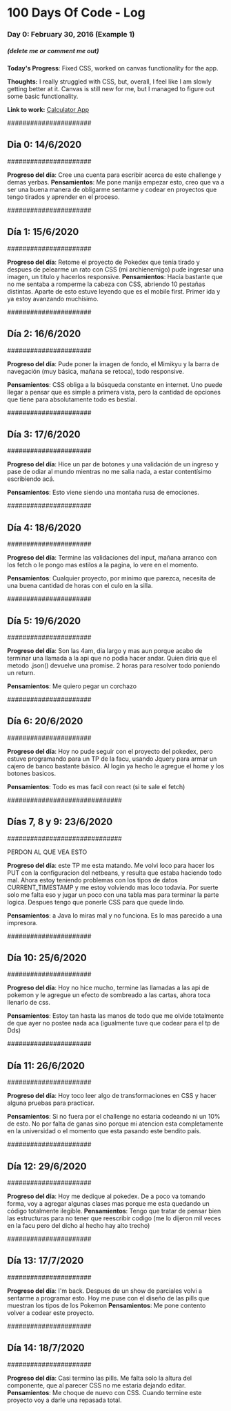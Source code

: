 # 100 Days Of Code - Log

### Day 0: February 30, 2016 (Example 1)
##### (delete me or comment me out)

**Today's Progress**: Fixed CSS, worked on canvas functionality for the app.

**Thoughts:** I really struggled with CSS, but, overall, I feel like I am slowly getting better at it. Canvas is still new for me, but I managed to figure out some basic functionality.

**Link to work:** [Calculator App](http://www.example.com)



######################
## Dia 0: 14/6/2020 ##
######################

**Progreso del día**: Cree una cuenta para escribir acerca de este challenge y demas yerbas.
**Pensamientos**: Me pone manija empezar esto, creo que va a ser una buena manera de obligarme sentarme y codear en proyectos que tengo tirados y aprender en el proceso.


######################
## Día 1: 15/6/2020 ##
######################

**Progreso del día**: Retome el proyecto de Pokedex que tenía tirado y despues de pelearme un rato con CSS (mi archienemigo) pude ingresar una imagen, un titulo y hacerlos responsive.
**Pensamientos**: Hacía bastante que no me sentaba a romperme la cabeza con CSS, abriendo 10 pestañas distintas. Aparte de esto estuve leyendo que es el mobile first. Primer ida y ya estoy avanzando muchísimo.

######################
## Día 2: 16/6/2020 ##
######################

**Progreso del día**: Pude poner la imagen de fondo, el Mimikyu y la barra de navegación (muy básica, mañana se retoca), todo responsive.

**Pensamientos**: CSS obliga a la búsqueda constante en internet. Uno puede llegar a pensar que es simple a primera vista, pero la cantidad de opciones que tiene para absolutamente todo es bestial.

######################
## Día 3: 17/6/2020 ##
######################

**Progreso del día**: Hice un par de botones y una validación de un ingreso y pase de odiar al mundo mientras no me salia nada, a estar contentísimo escribiendo acá.

**Pensamientos**:  Esto viene siendo una montaña rusa de emociones.

######################
## Día 4: 18/6/2020 ##
######################

**Progreso del día**: Termine las validaciones del input, mañana arranco con los fetch o le pongo mas estilos a la pagina, lo vere en el momento.

**Pensamientos**: Cualquier proyecto, por minimo que parezca, necesita de una buena cantidad de horas con el culo en la silla.

######################
## Día 5: 19/6/2020 ##
######################

**Progreso del día**: Son las 4am, dia largo y mas aun porque acabo de terminar una llamada a la api que no podia hacer andar. Quien diria que el metodo .json() devuelve una promise. 2 horas para resolver todo poniendo un return.

**Pensamientos**: Me quiero pegar un corchazo

######################
## Día 6: 20/6/2020 ##
######################

**Progreso del día**: Hoy no pude seguir con el proyecto del pokedex, pero estuve programando para un TP de la facu, usando Jquery para armar un cajero de banco bastante básico. Al login ya hecho le agregue el home y los botones basicos.

**Pensamientos**: Todo es mas facil con react (si te sale el fetch)

##############################
## Días 7, 8 y 9: 23/6/2020 ##
##############################

PERDON AL QUE VEA ESTO

**Progreso del día**: este TP me esta matando. Me volvi loco para hacer los PUT con la configuracion del netbeans, y resulta que estaba haciendo todo mal. Ahora estoy teniendo problemas con los tipos de datos CURRENT_TIMESTAMP y me estoy volviendo mas loco todavia. Por suerte solo me falta eso y jugar un poco con una tabla mas para terminar la parte logica. Despues tengo que ponerle CSS para que quede lindo.

**Pensamientos**: a Java lo miras mal y no funciona. Es lo mas parecido a una impresora.

######################
## Día 10: 25/6/2020 ##
######################

**Progreso del día**: Hoy no hice mucho, termine las llamadas a las api de pokemon y le agregue un efecto de sombreado a las cartas, ahora toca llenarlo de css.

**Pensamientos**: Estoy tan hasta las manos de todo que me olvide totalmente de que ayer no postee nada aca (igualmente tuve que codear para el tp de Dds)

######################
## Día 11: 26/6/2020 ##
######################

**Progreso del día**: Hoy toco leer algo de transformaciones en CSS y hacer alguna pruebas para practicar.

**Pensamientos**: Si no fuera por el challenge no estaria codeando ni un 10% de esto. No por falta de ganas sino porque mi atencion esta completamente en la universidad o el momento que esta pasando este bendito país.

######################
## Día 12: 29/6/2020 ##
######################

**Progreso del día**: Hoy me dedique al pokedex. De a poco va tomando forma, voy a agregar algunas clases mas porque me esta quedando un código totalmente ilegible.
**Pensamientos**: Tengo que tratar de pensar bien las estructuras para no tener que reescribir codigo (me lo dijeron mil veces en la facu pero del dicho al hecho hay alto trecho)

######################
## Día 13: 17/7/2020 ##
######################

**Progreso del día**: I'm back. Despues de un show de parciales volvi a sentarme a programar esto. Hoy me puse con el diseño de las pills que muestran los tipos de los Pokemon
**Pensamientos**: Me pone contento volver a codear este proyecto.

######################
## Día 14: 18/7/2020 ##
######################

**Progreso del día**: Casi termino las pills. Me falta solo la altura del componente, que al parecer CSS no me estaria dejando editar.
**Pensamientos**: Me choque de nuevo con CSS. Cuando termine este proyecto voy a darle una repasada total.




